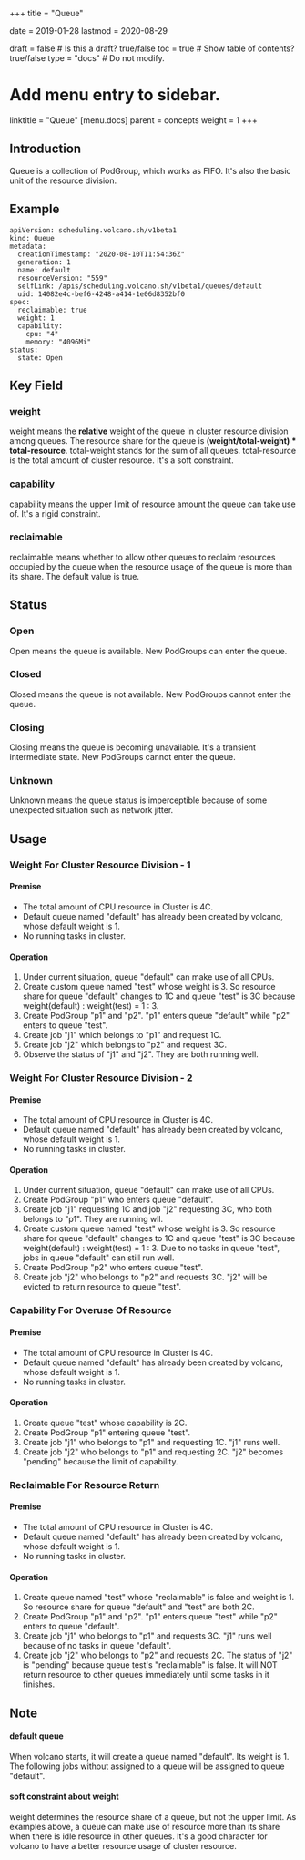 +++
title =  "Queue"


date = 2019-01-28
lastmod = 2020-08-29

draft = false  # Is this a draft? true/false
toc = true  # Show table of contents? true/false
type = "docs"  # Do not modify.

# Add menu entry to sidebar.
linktitle = "Queue"
[menu.docs]
  parent = concepts
  weight = 1
+++

## Introduction
Queue is a collection of PodGroup, which works as FIFO. It's also the basic unit of the resource division.
## Example
```
apiVersion: scheduling.volcano.sh/v1beta1
kind: Queue
metadata:
  creationTimestamp: "2020-08-10T11:54:36Z"
  generation: 1
  name: default
  resourceVersion: "559"
  selfLink: /apis/scheduling.volcano.sh/v1beta1/queues/default
  uid: 14082e4c-bef6-4248-a414-1e06d8352bf0
spec:
  reclaimable: true
  weight: 1
  capability:
    cpu: "4"
    memory: "4096Mi"
status:
  state: Open
```
## Key Field
### weight
weight means the **relative** weight of the queue in cluster resource division among queues. The resource share for the 
queue is **(weight/total-weight) * total-resource**. total-weight stands for the sum of all queues. total-resource is 
the total amount of cluster resource. It's a soft constraint.
### capability
capability means the upper limit of resource amount the queue can take use of. It's a rigid constraint.
### reclaimable
reclaimable means whether to allow other queues to reclaim resources occupied by the queue when the resource usage of 
the queue is more than its share. The default value is true.
## Status
### Open
Open means the queue is available. New PodGroups can enter the queue.
### Closed
Closed means the queue is not available. New PodGroups cannot enter the queue.
### Closing
Closing means the queue is becoming unavailable. It's a transient intermediate state. New PodGroups cannot enter the 
queue.
### Unknown
Unknown means the queue status is imperceptible because of some unexpected situation such as network jitter.
## Usage
### Weight For Cluster Resource Division - 1
#### Premise
* The total amount of CPU resource in Cluster is 4C.
* Default queue named "default" has already been created by volcano, whose default weight is 1.
* No running tasks in cluster.
#### Operation
1. Under current situation, queue "default" can make use of all CPUs.
2. Create custom queue named "test" whose weight is 3. So resource share for queue "default" changes to 1C and queue 
"test" is 3C because weight(default) : weight(test) = 1 : 3.
3. Create PodGroup "p1" and "p2". "p1" enters queue "default" while "p2" enters to queue "test".
4. Create job "j1" which belongs to "p1" and request 1C.
5. Create job "j2" which belongs to "p2" and request 3C.
6. Observe the status of "j1" and "j2". They are both running well.    
### Weight For Cluster Resource Division - 2
#### Premise
* The total amount of CPU resource in Cluster is 4C.
* Default queue named "default" has already been created by volcano, whose default weight is 1.
* No running tasks in cluster.
#### Operation
1. Under current situation, queue "default" can make use of all CPUs.
2. Create PodGroup "p1" who enters queue "default".
3. Create job "j1" requesting 1C and job "j2" requesting 3C, who both belongs to "p1". They are running wll.
4. Create custom queue named "test" whose weight is 3. So resource share for queue "default" changes to 1C and queue 
"test" is 3C because weight(default) : weight(test) = 1 : 3. Due to no tasks in queue "test", jobs in queue "default"
can still run well.
5. Create PodGroup "p2" who enters queue "test".
6. Create job "j2" who belongs to "p2" and requests 3C. "j2" will be evicted to return resource to queue "test".
### Capability For Overuse Of Resource
#### Premise
* The total amount of CPU resource in Cluster is 4C.
* Default queue named "default" has already been created by volcano, whose default weight is 1.
* No running tasks in cluster.
#### Operation
1. Create queue "test" whose capability is 2C.
2. Create PodGroup "p1" entering queue "test".
3. Create job "j1" who belongs to "p1" and requesting 1C. "j1" runs well.
4. Create job "j2" who belongs to "p1" and requesting 2C. "j2" becomes "pending" because the limit of capability.
### Reclaimable For Resource Return
#### Premise
* The total amount of CPU resource in Cluster is 4C.
* Default queue named "default" has already been created by volcano, whose default weight is 1.
* No running tasks in cluster.
#### Operation
1. Create queue named "test" whose "reclaimable" is false and weight is 1. So resource share for queue "default" and 
"test" are both 2C.
2. Create PodGroup "p1" and "p2". "p1" enters queue "test" while "p2" enters to queue "default".
3. Create job "j1" who belongs to "p1" and requests 3C. "j1" runs well because of no tasks in queue "default".
4. Create job "j2" who belongs to "p2" and requests 2C. The status of "j2" is "pending" because queue test's "reclaimable"
is false. It will NOT return resource to other queues immediately until some tasks in it finishes.  
## Note
#### default queue
When volcano starts, it will create a queue named "default". Its weight is 1. The following jobs without assigned to a 
queue will be assigned to queue "default".
#### soft constraint about weight
weight determines the resource share of a queue, but not the upper limit. As examples above, a queue can make use of 
resource more than its share when there is idle resource in other queues. It's a good character for volcano to have a 
better resource usage of cluster resource.